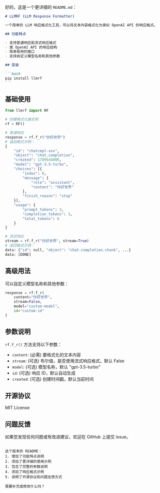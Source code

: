 好的，这是一个更详细的 `README.md`：

````markdown
# LLMRF (LLM Response Formatter)

一个简单的 LLM 响应格式化工具，可以将文本内容格式化为类似 OpenAI API 的响应格式。

## 功能特点

- 支持普通响应和流式响应格式
- 类 OpenAI API 的响应结构
- 简单易用的接口
- 支持自定义模型名称和其他参数

## 安装

```bash
pip install llmrf
```
````

## 基础使用

```python
from llmrf import RF

# 创建格式化器实例
rf = RF()

# 普通响应
response = rf.f_r("你好世界")
# 返回格式示例：
{
    "id": "chatcmpl-xxx",
    "object": "chat.completion",
    "created": 1709544000,
    "model": "gpt-3.5-turbo",
    "choices": [{
        "index": 0,
        "message": {
            "role": "assistant",
            "content": "你好世界"
        },
        "finish_reason": "stop"
    }],
    "usage": {
        "prompt_tokens": 3,
        "completion_tokens": 3,
        "total_tokens": 6
    }
}

# 流式响应
stream = rf.f_r("你好世界", stream=True)
# 返回格式示例：
data: {"id": null, "object": "chat.completion.chunk", ...}
data: [DONE]
```

## 高级用法

可以自定义模型名称和其他参数：

```python
response = rf.f_r(
    content="你好世界",
    stream=False,
    model="custom-model",
    id="custom-id"
)
```

## 参数说明

`rf.f_r()` 方法支持以下参数：

- `content`: (必需) 要格式化的文本内容
- `stream`: (可选) 布尔值，是否使用流式响应格式，默认 False
- `model`: (可选) 模型名称，默认 "gpt-3.5-turbo"
- `id`: (可选) 响应 ID，默认自动生成
- `created`: (可选) 创建时间戳，默认当前时间

## 开源协议

MIT License

## 问题反馈

如果您发现任何问题或有改进建议，欢迎在 GitHub 上提交 issue。

```

这个版本的 README：
1. 增加了功能特点说明
2. 添加了更详细的使用示例
3. 包含了完整的参数说明
4. 添加了响应格式示例
5. 说明了开源协议和问题反馈方式

需要补充或修改什么吗？
```
